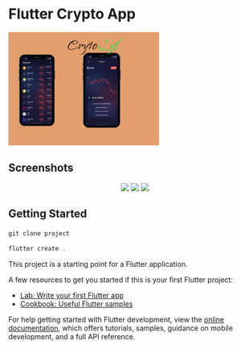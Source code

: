 # Flutter Crypto App
<img src="cryto.png" width="300">

## Screenshots
<p align="center">
  <img src="https://user-images.githubusercontent.com/96375955/187079069-0542cc2f-2ce6-4139-8508-c748fd059fba.png" width="300">
  <img src="https://user-images.githubusercontent.com/96375955/187079056-fc42c191-3205-436e-b753-0cdce59f46b8.png" width="300">
  <img src="https://user-images.githubusercontent.com/96375955/187079061-5736bca7-c99e-4a45-a152-bb0034b4d73e.png" width="300">
  </p>



## Getting Started

```js
git clone project
```````
```js
flutter create .

```````

This project is a starting point for a Flutter application.

A few resources to get you started if this is your first Flutter project:

- [Lab: Write your first Flutter app](https://docs.flutter.dev/get-started/codelab)
- [Cookbook: Useful Flutter samples](https://docs.flutter.dev/cookbook)

For help getting started with Flutter development, view the
[online documentation](https://docs.flutter.dev/), which offers tutorials,
samples, guidance on mobile development, and a full API reference.
